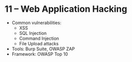 # 11 – Web Application Hacking

- Common vulnerabilities:
  - XSS
  - SQL Injection
  - Command Injection
  - File Upload attacks  
- Tools: Burp Suite, OWASP ZAP  
- Framework: OWASP Top 10
